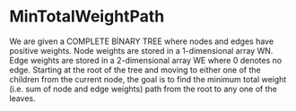 # MinTotalWeightPath
We are given a COMPLETE BİNARY TREE where nodes and edges have positive weights. Node  weights are stored in a 1-dimensional array WN. Edge weights are stored in a 2-dimensional array  WE where 0 denotes no edge. Starting at the root of the tree and moving to either one of the children from the current node, the goal is to find the minimum total weight (i.e. sum of node and edge weights) path from the root to  any one of the leaves.
